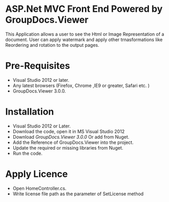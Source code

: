 # ASP.Net MVC Front End Powered by GroupDocs.Viewer

This Application allows a user to see the Html or Image Representation of a document. User can apply watermark and apply other trnasformations like Reordering and rotation to the output pages.

# Pre-Requisites

* Visual Studio 2012 or later.
* Any latest browsers (Firefox, Chrome ,IE9 or greater, Safari etc. )
* GroupDocs.Viewer 3.0.0.


# Installation

* Visual Studio 2012 or Later.
* Download the code, open it in MS Visual Studio 2012 
* Download *GroupDocs.Viewer 3.0.0* Or add from Nuget.
* Add the Reference of GroupDocs.Viewer into the project.
* Update the required or missing libraries from Nuget.
* Run the code.

# Apply Licence

* Open HomeController.cs.
* Write license file path as the parameter of SetLicense method

